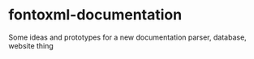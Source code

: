 # fontoxml-documentation
Some ideas and prototypes for a new documentation parser, database, website thing

